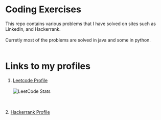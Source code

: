 # Coding Exercises

This repo contains various problems that I have solved on sites such as LinkedIn, and Hackerrank.
<br></br>
Curretly most of the problems are solved in java and some in python.
<br></br>

# Links to my profiles
1. [Leetcode Profile](https://leetcode.com/derekaguirre/)
<br></br>
![LeetCode Stats](https://leetcard.jacoblin.cool/derekaguirre?theme=dark&font=Lustria)

<br></br>
2. [Hackerrank Profile](https://www.mongodb.com/try/download/community)
